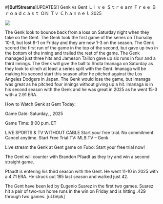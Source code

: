 #[𝐁𝐮𝐟𝐟𝐒𝐭𝐫𝐞𝐚𝐦𝐬]UPDATES!] Genk vs Gent Ｌｉｖｅ Ｓｔｒｅａｍ Ｆｒｅｅ Ｂｒｏａｄｃａｓｔ ＯＮ Ｔｖ Ｃｈａｎｎｅｌ  2025  
  
  
[![](https://i.imgur.com/qSNzIqt.png)](https://movie.rssnews.media/mKyBEgB.php)  
  
The Genk look to bounce back from a loss on Saturday night when they take on the Gent. The Genk took the first game of the series on Thursday 10-6, but lost 8-1 on Friday and they are now 1-3 on the season. The Genk scored the first run of the game in the top of the second, but gave up two in the bottom of the inning and trailed the rest of the game. The Genk managed just three hits and Jameson Taillon gave up six runs in four and a third innings. The Genk will give the ball to Shota Imanaga on Saturday as they look to clinch at least a series split with the Gent. Imanaga will be making his second start this season after he pitched against the Los Angeles Dodgers in Japan. The Genk would lose the game, but Imanaga was great as he pitched four innings without giving up a hit. Imanaga is in his second season with the Genk and he was great in 2025 as he went 15-3 with a 2.91 ERA.

How to Watch Genk at Gent Today:

Game Date: Saturday, , 2025

Game Time: 8:00 p.m. ET

LIVE SPORTS & TV WITHOUT CABLE
Start your free trial. No commitment. Cancel anytime.
Start Free Trial
TV: MLB.TV – Genk

Live stream the Genk at Gent game on Fubo: Start your free trial now!

The Gent will counter with Brandon Pfaadt as they try and win a second straight game.

Pfaadt is entering his third season with the Gent. He went 11-10 in 2025 with a 4.71 ERA. He struck out 185 last season and walked just 42.

The Gent have been led by Eugenio Suarez in the first two games. Suarez hit a pair of two-run home runs in the win on Friday and is hitting .429 through two games. [uLbVpk]